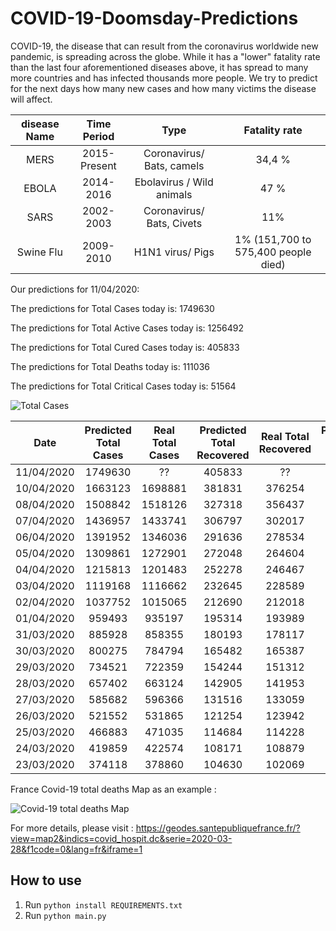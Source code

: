 # COVID-19-Doomsday-Predictions
COVID-19, the disease that can result from the coronavirus worldwide new pandemic, is spreading across the globe. While it has a "lower" fatality rate than the last four aforementioned diseases above, it has spread to many more countries and has infected thousands more people. We try to predict for the next days how many new cases and how many victims the disease will affect.

 

| disease Name | Time Period  |           Type            |            Fatality rate            |
| :----------: | :----------: | :-----------------------: | :---------------------------------: |
|     MERS     | 2015-Present | Coronavirus/ Bats, camels |               34,4 %                |
|    EBOLA     |  2014-2016   | Ebolavirus / Wild animals |                47 %                 |
|     SARS     |  2002-2003   | Coronavirus/ Bats, Civets |                 11%                 |
|  Swine Flu   |  2009-2010   |     H1N1 virus/ Pigs      | 1% (151,700 to 575,400 people died) |



Our predictions for 11/04/2020: 

The predictions for Total Cases today is: 1749630

The predictions for Total Active Cases today is: 1256492

The predictions for Total Cured Cases today is: 405833

The predictions for Total Deaths  today is: 111036

The predictions for Total Critical Cases  today is: 51564




![Total Cases](https://github.com/Manai-Hamza/COVID-19-Doomsday-Predictions/blob/master/graphs/Total%20Cases.jpg?raw=true)



|    Date    | Predicted Total Cases | Real Total Cases | Predicted Total Recovered | Real Total Recovered | Predicted  Total Deaths | Real Total Deaths | Predicted Active Cases | Real Active Cases | Predicted  Critical Cases | Real Critical Cases |
| :--------: | :-------------------: | :--------------: | :-----------------------: | :------------------: | :---------------------: | :---------------: | :--------------------: | :---------------: | :-----------------------: | :-----------------: |
| 11/04/2020 |        1749630        |        ??        |          405833           |          ??          |         111036          |        ??         |        1256492         |        ??         |           51564           |         ??          |
| 10/04/2020 |        1663123        |     1698881      |          381831           |        376254        |         103807          |      102687       |        1205488         |      1219940      |           52087           |        49828        |
| 08/04/2020 |        1508842        |     1518126      |          327318           |        356437        |          89935          |       88460       |        1117933         |      1151564      |           52462           |        48079        |
| 07/04/2020 |        1436957        |     1433741      |          306797           |        302017        |          83266          |       82036       |        1070156         |      1046928      |           51629           |        47891        |
| 06/04/2020 |        1391952        |     1346036      |          291636           |        278534        |          78417          |       74654       |        1018577         |      992848?      |           49610           |        47459        |
| 05/04/2020 |        1309861        |     1272901      |          272048           |        264604        |          72118          |       69427       |         962878         |      938870       |           47064           |        45589        |
| 04/04/2020 |        1215813        |     1201483      |          252278           |        246467        |          65527          |       64691       |         895783         |      890325       |           44888           |        42288        |
| 03/04/2020 |        1119168        |     1116662      |          232645           |        228589        |          58910          |       59162       |         825982         |      828911       |           42957           |        39391        |
| 02/04/2020 |        1037752        |     1015065      |          212690           |        212018        |          52830          |       53167       |         770824         |      749880       |           40369           |        37698        |
| 01/04/2020 |        959493         |      935197      |          195314           |        193989        |          47587          |       47192       |         715358         |      694016       |           37303           |        35478        |
| 31/03/2020 |        885928         |      858355      |          180193           |        178117        |          42846          |       42309       |         661058         |      637929       |           33994           |        32836        |
| 30/03/2020 |        800275         |      784794      |          165482           |        165387        |          38566          |       37788       |         609432         |      581619       |           31026           |        29492        |
| 29/03/2020 |        734521         |      722359      |          154244           |        151312        |          34630          |       33966       |         552194         |      537081       |           28076           |        26789        |
| 28/03/2020 |        657402         |      663124      |          142905           |        141953        |          30679          |       30862       |         490167         |      490309       |           28023           |        25207        |
| 27/03/2020 |        585682         |      596366      |          131516           |        133059        |          27113          |       27344       |         431739         |      435963       |           22463           |        23522        |
| 26/03/2020 |        521552         |      531865      |          121254           |        123942        |          23992          |       24073       |         379021         |      383850       |           17778           |        19357        |
| 25/03/2020 |        466883         |      471035      |          114684           |        114228        |          21202          |       21284       |         333371         |      335523       |           15664           |        14792        |
| 24/03/2020 |        419859         |      422574      |          108171           |        108879        |          18646          |       18894       |         292093         |      294801       |           14062           |        13095        |
| 23/03/2020 |        374118         |      378860      |          104630           |        102069        |          16485          |       16514       |         252519         |      260277       |           12252           |        12062        |



France Covid-19 total deaths Map as an example : 

![Covid-19 total deaths Map](https://raw.githubusercontent.com/Manai-Hamza/COVID-19-Doomsday-Predictions/master/graphs/Covid%20Map.PNG)

For more details, please visit : https://geodes.santepubliquefrance.fr/?view=map2&indics=covid_hospit.dc&serie=2020-03-28&f1code=0&lang=fr&iframe=1



## How to use

1. Run `python install REQUIREMENTS.txt`
2. Run `python main.py`